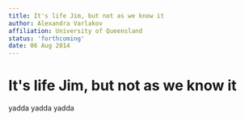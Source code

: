 ```yaml
---
title: It's life Jim, but not as we know it
author: Alexandra Varlakov
affiliation: University of Queensland
status: 'forthcoming'
date: 06 Aug 2014
---
```


# It's life Jim, but not as we know it

yadda yadda yadda